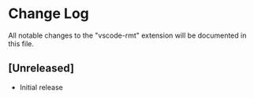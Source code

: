 # Change Log

All notable changes to the "vscode-rmt" extension will be documented in this file.

## [Unreleased]

- Initial release